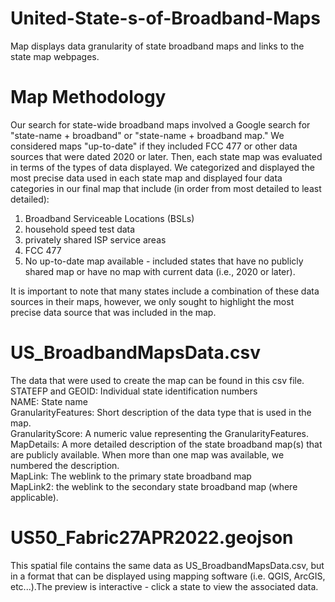 # United-State-s-of-Broadband-Maps
Map displays data granularity of state broadband maps and links to the state map webpages. 

# Map Methodology
Our search for state-wide broadband maps involved a Google search for "state-name + broadband" or "state-name + broadband map." We considered maps "up-to-date" if they included FCC 477 or other data sources that were dated 2020 or later. Then, each state map was evaluated in terms of the types of data displayed. We categorized and displayed the most precise data used in each state map and displayed four data categories in our final map that include (in order from most detailed to least detailed): 
1. Broadband Serviceable Locations (BSLs) 
2. household speed test data 
3. privately shared ISP service areas 
4. FCC 477
5. No up-to-date map available - included states that have no publicly shared map or have no map with current data (i.e., 2020 or later). 

It is important to note that many states include a combination of these data sources in their maps, however, we only sought to highlight the most precise data source that was included in the map. 

# US_BroadbandMapsData.csv
The data that were used to create the map can be found in this csv file. 
STATEFP and GEOID: Individual state identification numbers  
NAME: State name  
GranularityFeatures: Short description of the data type that is used in the map.  
GranularityScore: A numeric value representing the GranularityFeatures.  
MapDetails: A more detailed description of the state broadband map(s) that are publicly available. When more than one map was available, we numbered the description.  
MapLink: The weblink to the primary state broadband map  
MapLink2: the weblink to the secondary state broadband map (where applicable). 

# US50_Fabric27APR2022.geojson
This spatial file contains the same data as US_BroadbandMapsData.csv, but in a format that can be displayed using mapping software (i.e. QGIS, ArcGIS, etc...).The preview is interactive - click a state to view the associated data.